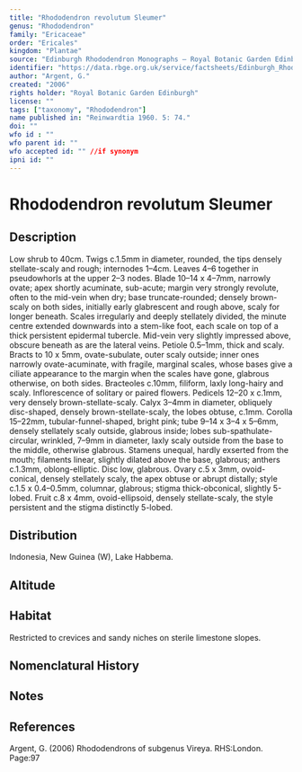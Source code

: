 ```yaml
---
title: "Rhododendron revolutum Sleumer"
genus: "Rhododendron"
family: "Ericaceae"
order: "Ericales"
kingdom: "Plantae"
source: "Edinburgh Rhododendron Monographs – Royal Botanic Garden Edinburgh"
identifier: "https://data.rbge.org.uk/service/factsheets/Edinburgh_Rhododendron_Monographs.xhtml"
author: "Argent, G."
created: "2006"
rights holder: "Royal Botanic Garden Edinburgh"
license: ""
tags: ["taxonomy", "Rhododendron"]
name published in: "Reinwardtia 1960. 5: 74."
doi: ""
wfo id : ""
wfo parent id: ""
wfo accepted id: "" //if synonym                      
ipni id: ""
---
```


                       

# Rhododendron revolutum Sleumer

## Description
Low shrub to 40cm. Twigs c.1.5mm in diameter, rounded, the tips densely stellate-scaly and rough; internodes 1–4cm. Leaves 4–6 together in pseudowhorls at the upper 2–3 nodes. Blade 10–14 x 4–7mm, narrowly ovate; apex shortly acuminate, sub-acute; margin very strongly revolute, often to the mid-vein when dry; base truncate-rounded; densely brown-scaly on both sides, initially early glabrescent and rough above, scaly for longer beneath. Scales irregularly and deeply stellately divided, the minute centre extended downwards into a stem-like foot, each scale on top of a thick persistent epidermal tubercle. Mid-vein very slightly impressed above, obscure beneath as are the lateral veins. Petiole 0.5–1mm, thick and scaly. Bracts to 10 x 5mm, ovate-subulate, outer scaly outside; inner ones narrowly ovate-acuminate, with fragile, marginal scales, whose bases give a ciliate appearance to the margin when the scales have gone, glabrous otherwise, on both sides. Bracteoles c.10mm, filiform, laxly long-hairy and scaly. Inflorescence of solitary or paired flowers. Pedicels 12–20 x c.1mm, very densely brown-stellate-scaly. Calyx 3–4mm in diameter, obliquely disc-shaped, densely brown-stellate-scaly, the lobes obtuse, c.1mm. Corolla 15–22mm, tubular-funnel-shaped, bright pink; tube 9–14 x 3–4 x 5–6mm, densely stellately scaly outside, glabrous inside; lobes sub-spathulate-circular, wrinkled, 7–9mm in diameter, laxly scaly outside from the base to the middle, otherwise glabrous. Stamens unequal, hardly exserted from the mouth; filaments linear, slightly dilated above the base, glabrous; anthers c.1.3mm, oblong-­elliptic. Disc low, glabrous. Ovary c.5 x 3mm, ovoid-conical, densely stellately scaly, the apex obtuse or abrupt distally; style c.1.5 x 0.4–0.5mm, columnar, glabrous; stigma thick-obconical, slightly 5-lobed. Fruit c.8 x 4mm, ovoid-­ellipsoid, densely stellate-scaly, the style persistent and the stigma distinctly 5-lobed.

## Distribution
Indonesia, New Guinea (W), Lake Habbema.

## Altitude


## Habitat
Restricted to crevices and sandy niches on sterile limestone slopes.

## Nomenclatural History

                       
## Notes


## References

Argent, G. (2006) Rhododendrons of subgenus Vireya. RHS:London. Page:97
